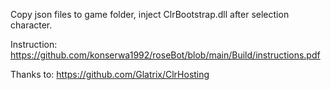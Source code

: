 Copy json files to game folder, inject ClrBootstrap.dll after selection character.

Instruction: https://github.com/konserwa1992/roseBot/blob/main/Build/instructions.pdf

Thanks to: https://github.com/Glatrix/ClrHosting
